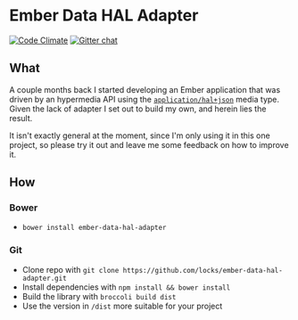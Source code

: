 # Ember Data HAL Adapter

[![Code Climate](https://codeclimate.com/github/locks/ember-data-hal-adapter.png)](https://codeclimate.com/github/locks/ember-data-hal-adapter)
[![Gitter chat](https://badges.gitter.im/locks/ember-data-hal-adapter.png)](https://gitter.im/locks/ember-data-hal-adapter)

## What

A couple months back I started developing an Ember application that was driven by an hypermedia API using the [`application/hal+json`][1] media type.
Given the lack of adapter I set out to build my own, and herein lies the result.

It isn't exactly general at the moment, since I'm only using it in this one project, so please try it out and leave me some feedback on how to improve it.

## How

### Bower

* `bower install ember-data-hal-adapter`

### Git

* Clone repo with `git clone https://github.com/locks/ember-data-hal-adapter.git`
* Install dependencies with `npm install && bower install`
* Build the library with `broccoli build dist`
* Use the version in `/dist` more suitable for your project

[1]: http://tools.ietf.org/html/draft-kelly-json-hal-06
